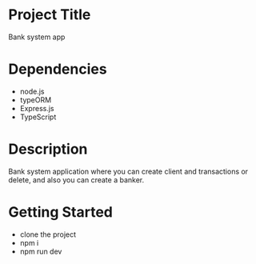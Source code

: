# Project Title

Bank system app

# Dependencies

- node.js
- typeORM 
- Express.js
- TypeScript 

# Description
Bank system application where you can create client and transactions or delete, and also you can create a banker.


# Getting Started
- clone the project
- npm i
- npm run dev
